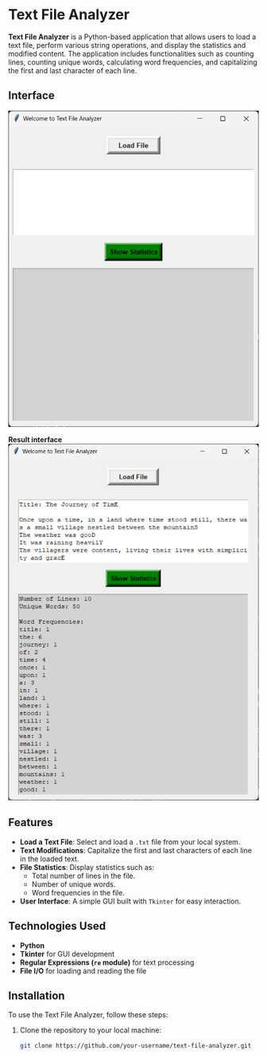 # Text File Analyzer

**Text File Analyzer** is a Python-based application that allows users to load a text file, perform various string operations, and display the statistics and modified content. The application includes functionalities such as counting lines, counting unique words, calculating word frequencies, and capitalizing the first and last character of each line.

## Interface
![alt text](assets/image.png)

**Result interface**<br>
![alt text](assets/image2.png)

## Features

- **Load a Text File**: Select and load a `.txt` file from your local system.
- **Text Modifications**: Capitalize the first and last characters of each line in the loaded text.
- **File Statistics**: Display statistics such as:
  - Total number of lines in the file.
  - Number of unique words.
  - Word frequencies in the file.
- **User Interface**: A simple GUI built with `Tkinter` for easy interaction.

## Technologies Used

- **Python**
- **Tkinter** for GUI development
- **Regular Expressions (`re` module)** for text processing
- **File I/O** for loading and reading the file

## Installation

To use the Text File Analyzer, follow these steps:

1. Clone the repository to your local machine:
   ```bash
   git clone https://github.com/your-username/text-file-analyzer.git
